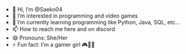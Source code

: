 - 👋 Hi, I’m @Saeko04
- 👀 I’m interested in programming and video games
- 🌱 I’m currently learning programming like Python, Java, SQL, etc...
- 📫 How to reach me here and on discord
- 😄 Pronouns: She/Her
- ⚡ Fun fact: I'm a gamer girl 🎮👩‍💻

<!---
Saeko04/Saeko04 is a ✨ special ✨ repository because its `README.md` (this file) appears on your GitHub profile.
You can click the Preview link to take a look at your changes.
--->
